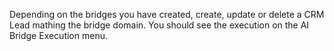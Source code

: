 Depending on the bridges you have created, create, update or delete a CRM Lead mathing the bridge domain. You should see the execution on the AI Bridge Execution menu.
